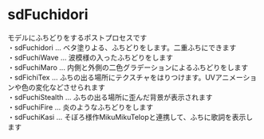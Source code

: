 # sdFuchidori
モデルにふちどりをするポストプロセスです<br>
・sdFuchidori ... ベタ塗りよる、ふちどりをします。二重ふちにできます<br>
・sdFuchiWave ... 波模様の入ったふちどりをします<br>
・sdFuchiMaro ... 内側と外側の二色グラデーションによるふちどりをします<br>
・sdFichiTex  ... ふちの出る場所にテクスチャをはりつけます。UVアニメーションや色の変化などさせられます<br>
・sdFuchiStealth ... ふちの出る場所に歪んだ背景が表示されます<br>
・sdFuchiFire ... 炎のようなふちどりをします<br>
・sdFuchiKasi ... そぼろ様作MikuMikuTelopと連携して、ふちに歌詞を表示します<br>
